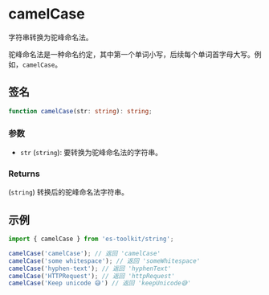 # camelCase

字符串转换为驼峰命名法。

驼峰命名法是一种命名约定，其中第一个单词小写，后续每个单词首字母大写。例如，`camelCase`。

## 签名

```typescript
function camelCase(str: string): string;
```

### 参数

- `str` (`string`): 要转换为驼峰命名法的字符串。

### Returns

(`string`) 转换后的驼峰命名法字符串。

## 示例

```typescript
import { camelCase } from 'es-toolkit/string';

camelCase('camelCase'); // 返回 'camelCase'
camelCase('some whitespace'); // 返回 'someWhitespace'
camelCase('hyphen-text'); // 返回 'hyphenText'
camelCase('HTTPRequest'); // 返回 'httpRequest'
camelCase('Keep unicode 😅') // 返回 'keepUnicode😅'
```
